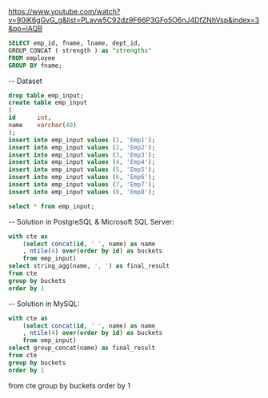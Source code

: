 https://www.youtube.com/watch?v=90iK6gGvG_g&list=PLavw5C92dz9F66P3GFo5O6nJ4DfZNhVsp&index=3&pp=iAQB

```sql
SELECT emp_id, fname, lname, dept_id, 
GROUP_CONCAT ( strength ) as "strengths" 
FROM employee 
GROUP BY fname;
```
-- Dataset
```sql
drop table emp_input;
create table emp_input
(
id      int,
name    varchar(40)
);
insert into emp_input values (1, 'Emp1');
insert into emp_input values (2, 'Emp2');
insert into emp_input values (3, 'Emp3');
insert into emp_input values (4, 'Emp4');
insert into emp_input values (5, 'Emp5');
insert into emp_input values (6, 'Emp6');
insert into emp_input values (7, 'Emp7');
insert into emp_input values (8, 'Emp8');

select * from emp_input;

```

-- Solution in PostgreSQL & Microsoft SQL Server:
```sql
with cte as
    (select concat(id, ' ', name) as name
    , ntile(4) over(order by id) as buckets
    from emp_input)
select string_agg(name, ', ') as final_result
from cte
group by buckets
order by 1
```

-- Solution in MySQL:
```sql
with cte as
    (select concat(id, ' ', name) as name
    , ntile(4) over(order by id) as buckets
    from emp_input)
select group_concat(name) as final_result
from cte
group by buckets
order by 1

```
from cte
group by buckets
order by 1
